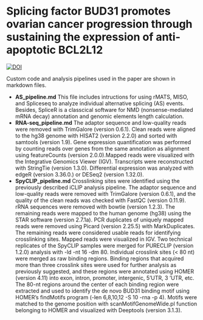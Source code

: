# Splicing factor BUD31 promotes ovarian cancer progression through sustaining the expression of anti-apoptotic BCL2L12
[![DOI](https://zenodo.org/badge/404933956.svg)](https://zenodo.org/badge/latestdoi/404933956)

Custom code and analysis pipelines used in the paper are shown in markdown files.
- **AS_pipeline.md**
This file includes intructions for using rMATS, MISO, and Spliceseq to analyze individual alternative splicing (AS) events. Besides, SpliceR is a classcical software for NMD (nonsense-mediated mRNA decay) annotation and genomic elements length calculation.  
- **RNA-seq_pipeline.md**
The adaptor sequence and low-quality reads were removed with TrimGalore (version 0.6.1). Clean reads were aligned to the hg38 genome with HISAT2 (version 2.2.0) and sorted with samtools (version 1.9). Gene expression quantification was performed by counting reads over genes from the same annotation as alignment using featureCounts (version 2.0.0).Mapped reads were visualized with the Integrative Genomics Viewer (IGV). Transcripts were reconstructed with StringTie (version 1.3.0). Differential expression was analyzed with edgeR (version 3.36.0.) or DESeq2 (version 1.32.0). 
- **SpyCLIP_pipeline.md**
Crosslinking sites were identified using the previously described iCLIP analysis pipeline. The adaptor sequence and low-quality reads were removed with TrimGalore (version 0.6.1), and the quality of the clean reads was checked with FastQC (version 0.11.9). rRNA sequences were removed with bowtie (version 1.2.3). The remaining reads were mapped to the human genome (hg38) using the STAR software (version 2.7.1a). PCR duplicates of uniquely mapped reads were removed using Picard (version 2.25.5) with MarkDuplicates. The remaining reads were considered usable reads for identifying crosslinking sites. Mapped reads were visualized in IGV. Two technical replicates of the SpyCLIP samples were merged for PURECLIP (version 1.2.0) analysis with -ld -nt 16 -dm 80. Individual crosslink sites (< 80 nt) were merged as raw binding regions. Binding regions that acquired more than three crosslink sites were used for further analysis as previously suggested, and these regions were annotated using HOMER (version 4.11) into exon, intron, promoter, intergenic, 5’UTR, 3 ’UTR, etc. The 80-nt regions around the center of each binding region were extracted and used to identify the de novo BUD31 binding motif using HOMER’s findMotifs program (-len 6,8,10,12 -S 10 -rna -p 4). Motifs were matched to the genome position with scanMotifGenomeWide.pl function belonging to HOMER and visualized with Deeptools (version 3.1.3).
